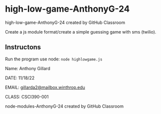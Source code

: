 # high-low-game-AnthonyG-24
high-low-game-AnthonyG-24 created by GitHub Classroom

Create a js module format/create a simple guessing game with sms (twilio).

## Instructons

Run the program use node:
`node highlowgame.js`

Name: Anthony Gillard

DATE: 11/18/22

EMAIL: gillarda2@mailbox.winthrop.edu

CLASS: CSCI390-001

node-modules-AnthonyG-24 created by GitHub Classroom

